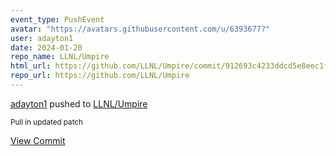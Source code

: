 ```yaml
---
event_type: PushEvent
avatar: "https://avatars.githubusercontent.com/u/6393677?"
user: adayton1
date: 2024-01-20
repo_name: LLNL/Umpire
html_url: https://github.com/LLNL/Umpire/commit/912693c4233ddcd5e8eec1fc35650bd50f6202f4
repo_url: https://github.com/LLNL/Umpire
---
```


<a href='https://github.com/adayton1' target='_blank'>adayton1</a> pushed to <a href='https://github.com/LLNL/Umpire' target='_blank'>LLNL/Umpire</a>

<small>Pull in updated patch</small>

<a href='https://github.com/LLNL/Umpire/commit/912693c4233ddcd5e8eec1fc35650bd50f6202f4' target='_blank'>View Commit</a>